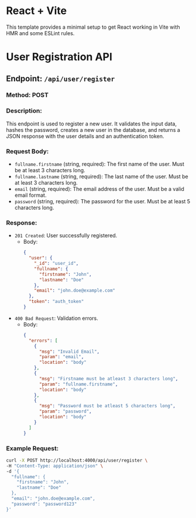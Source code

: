 # React + Vite

This template provides a minimal setup to get React working in Vite with HMR and some ESLint rules.


# User Registration API

## Endpoint: `/api/user/register`

### Method: POST

### Description:
This endpoint is used to register a new user. It validates the input data, hashes the password, creates a new user in the database, and returns a JSON response with the user details and an authentication token.

### Request Body:
- `fullname.firstname` (string, required): The first name of the user. Must be at least 3 characters long.
- `fullname.lastname` (string, required): The last name of the user. Must be at least 3 characters long.
- `email` (string, required): The email address of the user. Must be a valid email format.
- `password` (string, required): The password for the user. Must be at least 5 characters long.

### Response:
- `201 Created`: User successfully registered.
  - Body:
    ```json
    {
      "user": {
        "_id": "user_id",
        "fullname": {
          "firstname": "John",
          "lastname": "Doe"
        },
        "email": "john.doe@example.com"
      },
      "token": "auth_token"
    }
    ```
- `400 Bad Request`: Validation errors.
  - Body:
    ```json
    {
      "errors": [
        {
          "msg": "Invalid Email",
          "param": "email",
          "location": "body"
        },
        {
          "msg": "Firstname must be atleast 3 characters long",
          "param": "fullname.firstname",
          "location": "body"
        },
        {
          "msg": "Password must be atleast 5 characters long",
          "param": "password",
          "location": "body"
        }
      ]
    }
    ```

### Example Request:
```bash
curl -X POST http://localhost:4000/api/user/register \
-H "Content-Type: application/json" \
-d '{
  "fullname": {
    "firstname": "John",
    "lastname": "Doe"
  },
  "email": "john.doe@example.com",
  "password": "password123"
}'